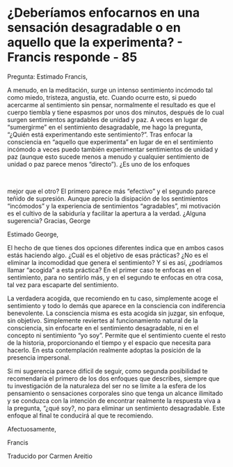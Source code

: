 # ¿Deberíamos enfocarnos en una sensación desagradable o en aquello que la experimenta? - Francis responde - 85

Pregunta: Estimado Francis, 

A menudo, en la meditación, surge un intenso sentimiento incómodo tal como miedo, tristeza, angustia, etc. Cuando ocurre esto, si puedo acercarme al sentimiento sin pensar, normalmente el resultado es que el cuerpo tiembla y tiene espasmos por unos dos minutos, después de lo cual surgen sentimientos agradables de unidad y paz. A veces en lugar de “sumergirme” en el sentimiento desagradable, me hago la pregunta, “¿Quién está experimentando este sentimiento?”. Tras enfocar la consciencia en “aquello que experimenta” en lugar de en el sentimiento incómodo a veces puedo también experimentar sentimientos de unidad y paz (aunque esto sucede menos a menudo y cualquier sentimiento de unidad o paz parece menos “directo”). ¿Es uno de los enfoques

  

mejor que el otro? El primero parece más “efectivo” y el segundo parece teñido de supresión. Aunque aprecio la disipación de los sentimientos “incómodos” y la experiencia de sentimientos “agradables”, mi motivación es el cultivo de la sabiduría y facilitar la apertura a la verdad. ¿Alguna sugerencia? Gracias, George

Estimado George, 

El hecho de que tienes dos opciones diferentes indica que en ambos casos estás haciendo algo. ¿Cuál es el objetivo de esas prácticas? ¿No es el eliminar la incomodidad que genera el sentimiento? Y si es así, ¿podríamos llamar “acogida” a esta práctica? En el primer caso te enfocas en el sentimiento, para no sentirlo más, y en el segundo te enfocas en otra cosa, tal vez para escaparte del sentimiento.

La verdadera acogida, que recomiendo en tu caso, simplemente acoge el sentimiento y todo lo demás que aparece en la consciencia con indiferencia benevolente. La consciencia misma es esta acogida sin juzgar, sin enfoque, sin objetivo. Simplemente reviertes al funcionamiento natural de la consciencia, sin enfocarte en el sentimiento desagradable, ni en el concepto ni sentimiento “yo soy”. Permite que el sentimiento cuente el resto de la historia, proporcionando el tiempo y el espacio que necesita para hacerlo. En esta contemplación realmente adoptas la posición de la presencia impersonal.

Si mi sugerencia parece difícil de seguir, como segunda posibilidad te recomendaría el primero de los dos enfoques que describes, siempre que tu investigación de la naturaleza del ser no se limite a la esfera de los pensamiento o sensaciones corporales sino que tenga un alcance ilimitado y se conduzca con la intención de encontrar realmente la respuesta viva a la pregunta, “¿qué soy?, no para eliminar un sentimiento desagradable. Este enfoque al final te conducirá al que te recomiendo.

Afectuosamente, 

Francis

Traducido por Carmen Areitio

